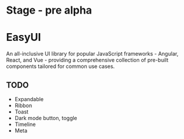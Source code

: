 # Stage - pre alpha

# EasyUI
An all-inclusive UI library for popular JavaScript frameworks - Angular, React, and Vue - providing a comprehensive collection of pre-built components tailored for common use cases.

## TODO
- Expandable
- Ribbon
- Toast
- Dark mode button, toggle
- Timeline
- Meta
